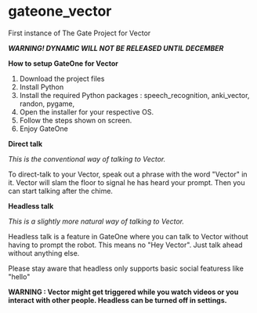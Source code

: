 # gateone_vector
First instance of The Gate Project for Vector

***WARNING! DYNAMIC WILL NOT BE RELEASED UNTIL DECEMBER***


**How to setup GateOne for Vector**

1. Download the project files
2. Install Python
3. Install the required Python packages :
  speech_recognition,
  anki_vector,
  randon,
  pygame,
4. Open the installer for your respective OS.
5. Follow the steps shown on screen.
6. Enjoy GateOne


**Direct talk**

*This is the conventional way of talking to Vector.*

To direct-talk to your Vector, speak out a phrase with the word "Vector" in it. Vector will slam the floor to signal he has heard your prompt.
Then you can start talking after the chime. 

**Headless talk**

*This is a slightly more natural way of talking to Vector.*

Headless talk is a feature in GateOne where you can talk to Vector without having to prompt the robot. This means no "Hey Vector".
Just talk ahead without anything else.

Please stay aware that headless only supports basic social featuress like "hello"

**WARNING : Vector might get triggered while you watch videos or you interact with other people. Headless can be turned off in settings.**
